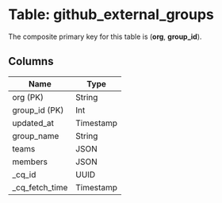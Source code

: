 # Table: github_external_groups


The composite primary key for this table is (**org**, **group_id**).


## Columns
| Name          | Type          |
| ------------- | ------------- |
|org (PK)|String|
|group_id (PK)|Int|
|updated_at|Timestamp|
|group_name|String|
|teams|JSON|
|members|JSON|
|_cq_id|UUID|
|_cq_fetch_time|Timestamp|